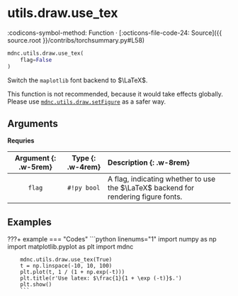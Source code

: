 # utils.draw.use_tex

:codicons-symbol-method: Function · [:octicons-file-code-24: Source]({{ source.root }}/contribs/torchsummary.py#L58)

```python
mdnc.utils.draw.use_tex(
    flag=False
)
```

Switch the `maplotlib` font backend to $\LaTeX$.

This function is not recommended, because it would take effects globally. Please use [`mdnc.utils.draw.setFigure`](../setFigure) as a safer way.

## Arguments

**Requries**

| Argument {: .w-5rem} | Type {: .w-4rem} | Description {: .w-8rem} |
| :------: | :-----: | :---------- |
| `flag` | `#!py bool` | A flag, indicating whether to use the $\LaTeX$ backend for rendering figure fonts. |

## Examples

???+ example
    === "Codes"
        ```python linenums="1"
        import numpy as np
        import matplotlib.pyplot as plt
        import mdnc

        mdnc.utils.draw.use_tex(True)
        t = np.linspace(-10, 10, 100)
        plt.plot(t, 1 / (1 + np.exp(-t)))
        plt.title(r'Use latex: $\frac{1}{1 + \exp (-t)}$.')
        plt.show()
        ```
